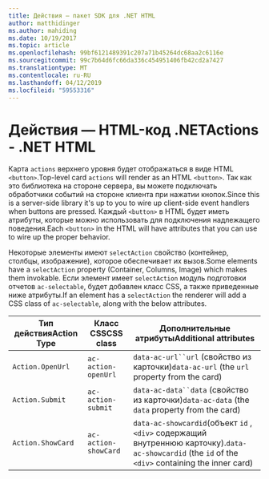 ```yaml
---
title: Действия — пакет SDK для .NET HTML
author: matthidinger
ms.author: mahiding
ms.date: 10/19/2017
ms.topic: article
ms.openlocfilehash: 99bf6121489391c207a71b45264dc68aa2c6116e
ms.sourcegitcommit: 99c7b64d6fc66da336c454951406fb42cd2a7427
ms.translationtype: MT
ms.contentlocale: ru-RU
ms.lasthandoff: 04/12/2019
ms.locfileid: "59553316"
---
```

# <a name="actions---net-html"></a><span data-ttu-id="6bb24-102">Действия — HTML-код .NET</span><span class="sxs-lookup"><span data-stu-id="6bb24-102">Actions - .NET HTML</span></span>

<span data-ttu-id="6bb24-103">Карта `actions` верхнего уровня будет отображаться в виде HTML `<button>`.</span><span class="sxs-lookup"><span data-stu-id="6bb24-103">Top-level card `actions` will render as an HTML `<button>`.</span></span> <span data-ttu-id="6bb24-104">Так как это библиотека на стороне сервера, вы можете подключать обработчики событий на стороне клиента при нажатии кнопок.</span><span class="sxs-lookup"><span data-stu-id="6bb24-104">Since this is a server-side library it's up to you to wire up client-side event handlers when buttons are pressed.</span></span> <span data-ttu-id="6bb24-105">Каждый `<button>` в HTML будет иметь атрибуты, которые можно использовать для подключения надлежащего поведения.</span><span class="sxs-lookup"><span data-stu-id="6bb24-105">Each `<button>` in the HTML will have attributes that you can use to wire up the proper behavior.</span></span>

<span data-ttu-id="6bb24-106">Некоторые элементы имеют `selectAction` свойство (контейнер, столбцы, изображение), которое обеспечивает их вызов.</span><span class="sxs-lookup"><span data-stu-id="6bb24-106">Some elements have a `selectAction` property (Container, Columns, Image) which makes them invokable.</span></span> <span data-ttu-id="6bb24-107">Если элемент имеет `selectAction` модуль подготовки отчетов `ac-selectable`, будет добавлен класс CSS, а также приведенные ниже атрибуты.</span><span class="sxs-lookup"><span data-stu-id="6bb24-107">If an element has a `selectAction` the renderer will add a CSS class of `ac-selectable`, along with the below attributes.</span></span>

<span data-ttu-id="6bb24-108">Тип действия</span><span class="sxs-lookup"><span data-stu-id="6bb24-108">Action Type</span></span> | <span data-ttu-id="6bb24-109">Класс CSS</span><span class="sxs-lookup"><span data-stu-id="6bb24-109">CSS class</span></span> | <span data-ttu-id="6bb24-110">Дополнительные атрибуты</span><span class="sxs-lookup"><span data-stu-id="6bb24-110">Additional attributes</span></span>
---|---|---
`Action.OpenUrl` | `ac-action-openUrl` | <span data-ttu-id="6bb24-111">`data-ac-url``url` (свойство из карточки)</span><span class="sxs-lookup"><span data-stu-id="6bb24-111">`data-ac-url` (the `url` property from the card)</span></span>
`Action.Submit` | `ac-action-submit` | <span data-ttu-id="6bb24-112">`data-ac-data``data` (свойство из карточки)</span><span class="sxs-lookup"><span data-stu-id="6bb24-112">`data-ac-data` (the `data` property from the card)</span></span>
`Action.ShowCard` | `ac-action-showCard` | <span data-ttu-id="6bb24-113">`data-ac-showcardid`(объект `id` , `<div>` содержащий внутреннюю карточку).</span><span class="sxs-lookup"><span data-stu-id="6bb24-113">`data-ac-showcardid` (the `id` of the `<div>` containing the inner card)</span></span>